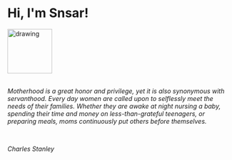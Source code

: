 <h1>Hi, I'm Snsar!</h1> <img src="https://acegif.com/wp-content/uploads/2021/4fh5wi/pepefrg-21.gif" alt="drawing"  height = "100"/> <br> <br> <p><i>Motherhood is a great honor and privilege, yet it is also synonymous with servanthood. Every day women are called upon to selflessly meet the needs of their families. Whether they are awake at night nursing a baby, spending their time and money on less-than-grateful teenagers, or preparing meals, moms continuously put others before themselves.</i></p> <br> <p><i>Charles Stanley</i></p>